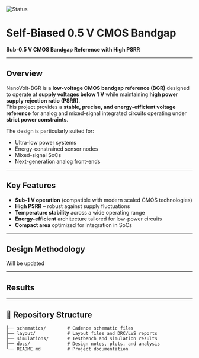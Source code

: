 ![Status](https://img.shields.io/badge/Status-In%20Progress-yellow)

#  Self-Biased 0.5 V CMOS Bandgap
**Sub-0.5 V CMOS Bandgap Reference with High PSRR**

---

## Overview  
NanoVolt-BGR is a **low-voltage CMOS bandgap reference (BGR)** designed to operate at **supply voltages below 1 V** while maintaining **high power supply rejection ratio (PSRR)**.  
This project provides a **stable, precise, and energy-efficient voltage reference** for analog and mixed-signal integrated circuits operating under **strict power constraints**.

The design is particularly suited for:  
- Ultra-low power systems  
- Energy-constrained sensor nodes  
- Mixed-signal SoCs  
- Next-generation analog front-ends  

---

##  Key Features  
- **Sub-1 V operation** (compatible with modern scaled CMOS technologies)  
- **High PSRR** – robust against supply fluctuations  
- **Temperature stability** across a wide operating range  
- **Energy-efficient** architecture tailored for low-power circuits  
- **Compact area** optimized for integration in SoCs  

---

## Design Methodology  
Will be updated  

---

##  Results  

---

## 📂 Repository Structure  
```plaintext
├── schematics/        # Cadence schematic files  
├── layout/            # Layout files and DRC/LVS reports  
├── simulations/       # Testbench and simulation results  
├── docs/              # Design notes, plots, and analysis  
└── README.md          # Project documentation  
